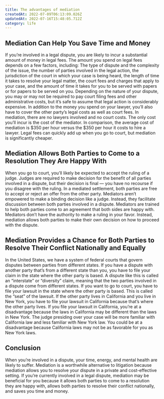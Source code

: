 ```yaml
---
title: The advantages of mediation
createdAt: 2022-07-09T06:13:09.026Z
updatedAt: 2022-07-16T15:48:05.712Z
category: life
---
```


## Mediation Can Help You Save Time and Money

If you’re involved in a legal dispute, you are likely to incur a substantial amount of money in legal fees. The amount you spend on legal fees depends on a few factors, including: The type of dispute and the complexity of the issue, the number of parties involved in the legal action, the jurisdiction of the court in which your case is being heard, the length of time it takes to resolve your legal matter, the court fees and charges that apply to your case, and the amount of time it takes for you to be served with papers or for papers to be served on you.
Depending on the nature of your dispute, you may or may not be required to pay court filing fees and other administrative costs, but it’s safe to assume that legal action is considerably expensive. In addition to the money you spend on your lawyer, you’ll also have to cover the other party’s legal costs as well as court fees. In mediation, there are no lawyers involved and no court costs. The only cost you’ll incur is the cost of the mediator. In comparison, the average cost of mediation is $350 per hour versus the $350 per hour it costs to hire a lawyer. Legal fees can quickly add up when you go to court, but mediation is significantly cheaper.

## Mediation Allows Both Parties to Come to a Resolution They Are Happy With

When you go to court, you’ll likely be expected to accept the ruling of a judge. Judges are required to make decision for the benefit of all parties involved in a dispute, but their decision is final — you have no recourse if you disagree with the ruling. In a mediated settlement, both parties are free to accept or reject an offer from the other party. Mediators aren’t empowered to make a binding decision like a judge. Instead, they facilitate discussion between both parties involved in a dispute. Mediators are trained to help both parties come to an agreement that both sides are happy with. Mediators don’t have the authority to make a ruling in your favor. Instead, mediation allows both parties to make their own decision on how to proceed with the dispute.

## Mediation Provides a Chance for Both Parties to Resolve Their Conflict Nationally and Equally

In the United States, we have a system of federal courts that govern disputes between parties from different states. If you have a dispute with another party that’s from a different state than you, you have to file your claim in the state where the other party is based. A dispute like this is called an “interstate” or “diversity” claim, meaning that the two parties involved in a dispute come from different states. If you want to go to court, you have to file your lawsuit in the state where the other party is based. This is called the “seat” of the lawsuit. If the other party lives in California and you live in New York, you have to file your lawsuit in California because that’s where the other party lives. If you file your lawsuit in California, you’re at a disadvantage because the laws in California may be different than the laws in New York. The judge presiding over your case will be more familiar with California law and less familiar with New York law. You could be at a disadvantage because California laws may not be as favorable for you as New York laws.

## Conclusion

When you’re involved in a dispute, your time, energy, and mental health are likely to suffer. Mediation is a worthwhile alternative to litigation because mediation allows you to resolve your dispute in a private and cost-effective setting.
If you’re currently involved in a legal dispute, mediation may be beneficial for you because it allows both parties to come to a resolution they are happy with, allows both parties to resolve their conflict nationally, and saves you time and money.
